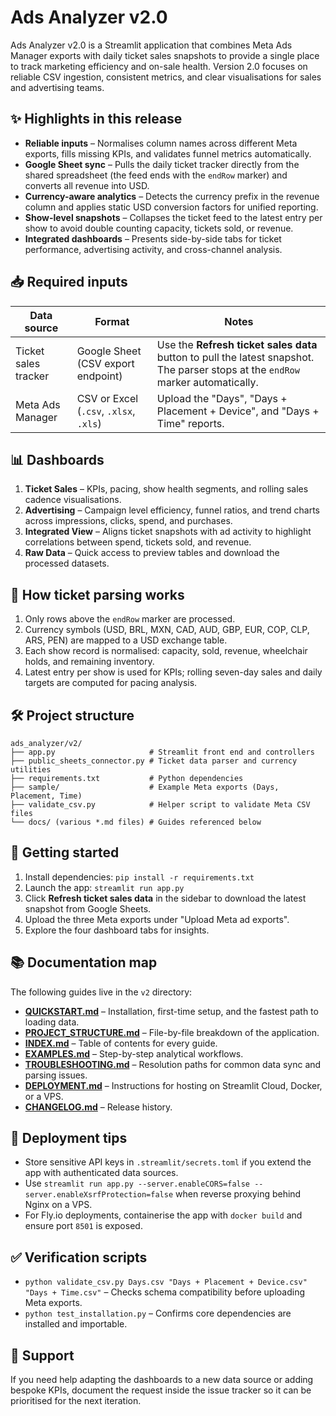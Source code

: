 # Ads Analyzer v2.0

Ads Analyzer v2.0 is a Streamlit application that combines Meta Ads Manager exports with daily ticket sales snapshots to provide a single place to track marketing efficiency and on-sale health. Version 2.0 focuses on reliable CSV ingestion, consistent metrics, and clear visualisations for sales and advertising teams.

## ✨ Highlights in this release

- **Reliable inputs** – Normalises column names across different Meta exports, fills missing KPIs, and validates funnel metrics automatically.
- **Google Sheet sync** – Pulls the daily ticket tracker directly from the shared spreadsheet (the feed ends with the `endRow` marker) and converts all revenue into USD.
- **Currency-aware analytics** – Detects the currency prefix in the revenue column and applies static USD conversion factors for unified reporting.
- **Show-level snapshots** – Collapses the ticket feed to the latest entry per show to avoid double counting capacity, tickets sold, or revenue.
- **Integrated dashboards** – Presents side-by-side tabs for ticket performance, advertising activity, and cross-channel analysis.

## 📥 Required inputs

| Data source | Format | Notes |
|-------------|--------|-------|
| Ticket sales tracker | Google Sheet (CSV export endpoint) | Use the **Refresh ticket sales data** button to pull the latest snapshot. The parser stops at the `endRow` marker automatically. |
| Meta Ads Manager | CSV or Excel (`.csv`, `.xlsx`, `.xls`) | Upload the "Days", "Days + Placement + Device", and "Days + Time" reports. |

## 📊 Dashboards

1. **Ticket Sales** – KPIs, pacing, show health segments, and rolling sales cadence visualisations.
2. **Advertising** – Campaign level efficiency, funnel ratios, and trend charts across impressions, clicks, spend, and purchases.
3. **Integrated View** – Aligns ticket snapshots with ad activity to highlight correlations between spend, tickets sold, and revenue.
4. **Raw Data** – Quick access to preview tables and download the processed datasets.

## 🧠 How ticket parsing works

1. Only rows above the `endRow` marker are processed.
2. Currency symbols (USD, BRL, MXN, CAD, AUD, GBP, EUR, COP, CLP, ARS, PEN) are mapped to a USD exchange table.
3. Each show record is normalised: capacity, sold, revenue, wheelchair holds, and remaining inventory.
4. Latest entry per show is used for KPIs; rolling seven-day sales and daily targets are computed for pacing analysis.

## 🛠 Project structure

```
ads_analyzer/v2/
├── app.py                     # Streamlit front end and controllers
├── public_sheets_connector.py # Ticket data parser and currency utilities
├── requirements.txt           # Python dependencies
├── sample/                    # Example Meta exports (Days, Placement, Time)
├── validate_csv.py            # Helper script to validate Meta CSV files
└── docs/ (various *.md files) # Guides referenced below
```

## 🚀 Getting started

1. Install dependencies: `pip install -r requirements.txt`
2. Launch the app: `streamlit run app.py`
3. Click **Refresh ticket sales data** in the sidebar to download the latest snapshot from Google Sheets.
4. Upload the three Meta exports under "Upload Meta ad exports".
5. Explore the four dashboard tabs for insights.

## 📚 Documentation map

The following guides live in the `v2` directory:

- **[QUICKSTART.md](QUICKSTART.md)** – Installation, first-time setup, and the fastest path to loading data.
- **[PROJECT_STRUCTURE.md](PROJECT_STRUCTURE.md)** – File-by-file breakdown of the application.
- **[INDEX.md](INDEX.md)** – Table of contents for every guide.
- **[EXAMPLES.md](EXAMPLES.md)** – Step-by-step analytical workflows.
- **[TROUBLESHOOTING.md](TROUBLESHOOTING.md)** – Resolution paths for common data sync and parsing issues.
- **[DEPLOYMENT.md](DEPLOYMENT.md)** – Instructions for hosting on Streamlit Cloud, Docker, or a VPS.
- **[CHANGELOG.md](CHANGELOG.md)** – Release history.

## 🔐 Deployment tips

- Store sensitive API keys in `.streamlit/secrets.toml` if you extend the app with authenticated data sources.
- Use `streamlit run app.py --server.enableCORS=false --server.enableXsrfProtection=false` when reverse proxying behind Nginx on a VPS.
- For Fly.io deployments, containerise the app with `docker build` and ensure port `8501` is exposed.

## ✅ Verification scripts

- `python validate_csv.py Days.csv "Days + Placement + Device.csv" "Days + Time.csv"` – Checks schema compatibility before uploading Meta exports.
- `python test_installation.py` – Confirms core dependencies are installed and importable.

## 🤝 Support

If you need help adapting the dashboards to a new data source or adding bespoke KPIs, document the request inside the issue tracker so it can be prioritised for the next iteration.
